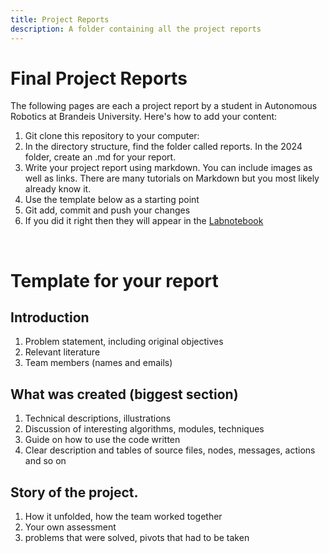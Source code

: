 ```yaml
---
title: Project Reports
description: A folder containing all the project reports
---
```

# Final Project Reports

The following pages are each a project report by a student in Autonomous Robotics at Brandeis University. Here's how to add your content:

1. Git clone this repository to your computer: 
1. In the directory structure, find the folder called reports. In the 2024 folder, create an .md for your report. 
1. Write your project report using markdown. You can include images as well as links. There are many tutorials on Markdown but you most likely already know it.
1. Use the template below as a starting point
1. Git add, commit and push your changes
1. If you did it right then they will appear in the [Labnotebook](https://campusrover.github.io/labnotebook2/reports/)

<br/>

# Template for your report

## Introduction
1. Problem statement, including original objectives
1. Relevant literature
1. Team members (names and emails)
## What was created (**biggest section**)
1. Technical descriptions, illustrations
1. Discussion of interesting algorithms, modules, techniques
1. Guide on how to use the code written
1. Clear description and tables of source files, nodes, messages, actions and so on
## Story of the project. 
1. How it unfolded, how the team worked together
1. Your own assessment
1. problems that were solved, pivots that had to be taken

